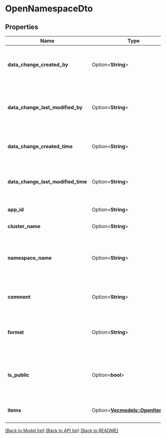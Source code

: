 # OpenNamespaceDto

## Properties

Name | Type | Description | Notes
------------ | ------------- | ------------- | -------------
**data_change_created_by** | Option<**String**> | 命名空间创建者用户名，记录是谁创建了这个命名空间 | [optional]
**data_change_last_modified_by** | Option<**String**> | 命名空间最后修改者用户名，记录最后一次修改命名空间信息的用户 | [optional]
**data_change_created_time** | Option<**String**> | 命名空间创建时间，ISO 8601格式的时间戳 | [optional]
**data_change_last_modified_time** | Option<**String**> | 命名空间最后修改时间，ISO 8601格式的时间戳 | [optional]
**app_id** | Option<**String**> | 所属应用的唯一标识符 | [optional]
**cluster_name** | Option<**String**> | 所属集群的名称 | [optional]
**namespace_name** | Option<**String**> | 命名空间名称，在同一应用和集群下唯一标识一个命名空间 | [optional]
**comment** | Option<**String**> | 命名空间备注说明，描述命名空间的用途 | [optional]
**format** | Option<**String**> | 命名空间格式类型，如properties、xml、json、yml等 | [optional]
**is_public** | Option<**bool**> | 是否为公共命名空间，公共命名空间可以被其他应用关联使用 | [optional]
**items** | Option<[**Vec<models::OpenItemDto>**](OpenItemDTO.md)> | 命名空间包含的配置项列表 | [optional]

[[Back to Model list]](../README.md#documentation-for-models) [[Back to API list]](../README.md#documentation-for-api-endpoints) [[Back to README]](../README.md)


